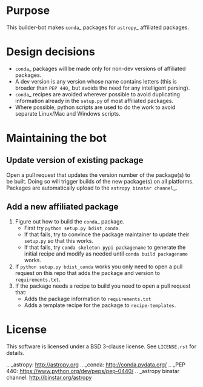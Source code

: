 Purpose
=======

This builder-bot makes `conda`_ packages for `astropy`_ affiliated packages.

Design decisions
================

+ `conda`_ packages will be made only for non-dev versions of affiliated
  packages.
+ A dev version is any version whose name contains letters (this is broader
  than `PEP 440`_ but avoids the need for any intelligent parsing).
+ `conda`_ recipes are avoided wherever possible to avoid duplicating
  information already in the ``setup.py`` of most affiliated packages.
+ Where possible, python scripts are used to do the work to avoid separate
  Linux/Mac and Windows scripts.

Maintaining the bot
===================

Update version of existing package
----------------------------------

Open a pull request that updates the version number of the package(s) to be
built. Doing so will trigger builds of the new package(s) on all platforms.
Packages are automatically upload to the `astropy binstar channel`_.

Add a new affiliated package
----------------------------

1. Figure out how to build the `conda`_ package.
    + First try ``python setup.py bdist_conda``.
    + If that fails, try to convince the package maintainer to update
      their ``setup.py`` so that this works.
    + If that fails, try ``conda skeleton pypi packagename`` to generate
      the initial recipe and modify as needed until
      ``conda build packagename`` works.
2. If ``python setup.py bdist_conda`` works you only need to open a pull
   request on this repo that adds the package and version to
   ``requirements.txt``.
3. If the package needs a recipe to build you need to open a pull request that:
    + Adds the package information to ``requirements.txt``
    + Adds a template recipe for the package to ``recipe-templates``.

License
=======

This software is licensed under a BSD 3-clause license. See ``LICENSE.rst`` for details.

.. _astropy: http://astropy.org
.. _conda: http://conda.pydata.org/
.. _PEP 440: https://www.python.org/dev/peps/pep-0440/
.. _astropy binstar channel: http://binstar.org/astropy
